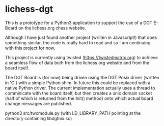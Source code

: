 # lichess-dgt

This is a prototype for a Python3 application to support the use of a DGT E-Board on the
lichess.org chess website. 

Although I have just found another project (wriiten in Javascript!) that does something similar,
the code is really hard to read and so I am continuing with this project for now.

This project is currently using twisted (https://twistedmatrix.org) to achieve a seamless
flow of data both from the lichess.org website and from the board itself. 

The DGT Board is (for now) being driven using the DGT Posix driver (written in 'C') with
a simple Python shim. In future this could be replaced with a native Python driver. 
The current implementation actually uses a thread to comminicate with the board itself, but
then creates a unix domain socket (half of which is returned from the Init() method) onto
which actual board change messages are published.  

python3 src/twcmodule.py (with LD_LIBRARY_PATH pointing at the directory containing libdgtnix.so)
 